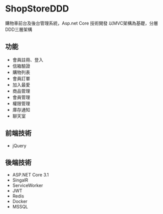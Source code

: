 # ShopStoreDDD

購物車前台及後台管理系統，Asp.net Core 技術開發
以MVC架構為基礎，分層DDD三層架構

## 功能
* 會員註冊、登入
* 信箱驗證
* 購物列表
* 會員訂單
* 加入最愛
* 商品管理
* 會員管理
* 權限管理
* 庫存通知
* 聊天室

## 前端技術
* jQuery

## 後端技術
* ASP.NET Core 3.1
* SingalR
* ServiceWorker
* JWT
* Redis
* Docker
* MSSQL
